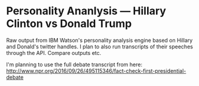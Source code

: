 # Personality Ananlysis — Hillary Clinton vs Donald Trump

Raw output from IBM Watson's personality analysis engine based on Hillary and Donald's twitter handles. I plan to also run transcripts of their speeches through the API. Compare outputs etc.

I'm planning to use the full debate transcript from here: http://www.npr.org/2016/09/26/495115346/fact-check-first-presidential-debate
